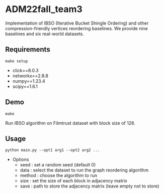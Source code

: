 # ADM22fall_team3
Implementation of IBSO (Iterative Bucket Shingle Ordering) and other compression-friendly vertices reordering baselines.
We provide nine baselines and six real-world datasets.

## Requirements
```
make setup
```
- click==8.0.3
- networkx==2.8.8
- numpy==1.23.4
- scipy==1.6.1
## Demo
```
make
```
Run IBSO algorithm on Filmtrust dataset with block size of 128.

## Usage
```
python main.py --opt1 arg1 --opt2 arg2 ...
```
- Options
  - seed : set a random seed (default 0)
  - data : select the dataset to run the graph reordering algorithm
  - method : choose the algorithm to run
  - size : set the size of each block in adjacency matrix
  - save : path to store the adjacency matrix (leave empty not to store)
  